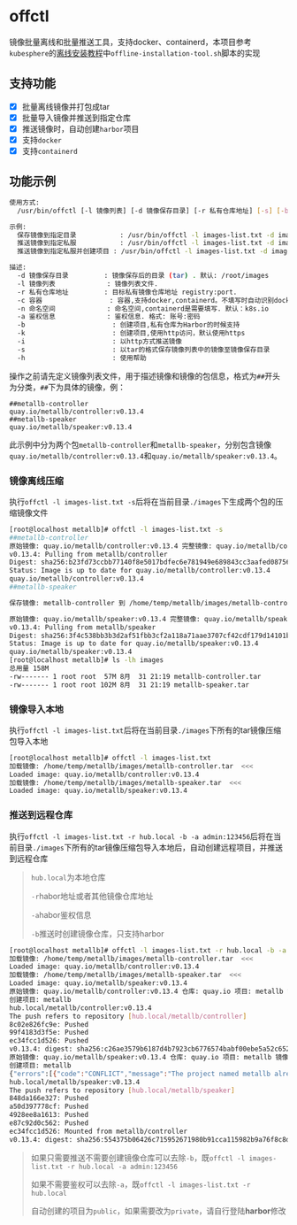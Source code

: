 # offctl
镜像批量离线和批量推送工具，支持docker、containerd，本项目参考`kubesphere`的[离线安装教程](#https://kubesphere.io/zh/docs/v3.3/upgrade/air-gapped-upgrade-with-ks-installer/)中`offline-installation-tool.sh`脚本的实现

## 支持功能

- [x] 批量离线镜像并打包成tar
- [x] 批量导入镜像并推送到指定仓库
- [x] 推送镜像时，自动创建`harbor`项目
- [x] 支持`docker`
- [x] 支持`containerd`

## 功能示例

```bash
使用方式:
  /usr/bin/offctl [-l 镜像列表] [-d 镜像保存目录] [-r 私有仓库地址] [-s] [-b] [-a 鉴权密码]

示例:
  保存镜像到指定目录           : /usr/bin/offctl -l images-list.txt -d images -s
  推送镜像到指定私服           : /usr/bin/offctl -l images-list.txt -d images -r hub.cctv.com
  推送镜像到指定私服并创建项目 : /usr/bin/offctl -l images-list.txt -d images -r hub.cctv.com -b -a admin:10086

描述:
  -d 镜像保存目录         : 镜像保存后的目录 (tar) . 默认: /root/images
  -l 镜像列表             : 镜像列表文件.
  -r 私有仓库地址         : 目标私有镜像仓库地址 registry:port.
  -c 容器                 : 容器,支持docker,containerd。不填写时自动识别docker,containerd,优先docker
  -n 命名空间             : 命名空间,containerd是需要填写. 默认：k8s.io
  -a 鉴权信息             : 鉴权信息. 格式: 账号:密码
  -b                      : 创建项目,私有仓库为Harbor的时候支持
  -k                      : 创建项目,使用http访问，默认使用https
  -i                      : 以http方式推送镜像
  -s                      : 以tar的格式保存镜像列表中的镜像至镜像保存目录
  -h                      : 使用帮助
```

操作之前请先定义镜像列表文件，用于描述镜像和镜像的包信息，格式为`##`开头为分类，`##`下为具体的镜像，例：

```
##metallb-controller
quay.io/metallb/controller:v0.13.4
##metallb-speaker
quay.io/metallb/speaker:v0.13.4
```

此示例中分为两个包`metallb-controller`和`metallb-speaker`，分别包含镜像`quay.io/metallb/controller:v0.13.4`和`quay.io/metallb/speaker:v0.13.4`。

### 镜像离线压缩

执行`offctl -l images-list.txt -s`后将在当前目录`./images`下生成两个包的压缩镜像文件

```bash
[root@localhost metallb]# offctl -l images-list.txt -s
##metallb-controller
原始镜像: quay.io/metallb/controller:v0.13.4 完整镜像: quay.io/metallb/controller:v0.13.4
v0.13.4: Pulling from metallb/controller
Digest: sha256:b23fd73ccbb77140f8e5017bdfec6e781949e689843cc3aafed087569eb55799
Status: Image is up to date for quay.io/metallb/controller:v0.13.4
quay.io/metallb/controller:v0.13.4
##metallb-speaker

保存镜像: metallb-controller 到 /home/temp/metallb/images/metallb-controller.tar  <<<

原始镜像: quay.io/metallb/speaker:v0.13.4 完整镜像: quay.io/metallb/speaker:v0.13.4
v0.13.4: Pulling from metallb/speaker
Digest: sha256:3f4c538bb3b3d2af51fbb3cf2a118a71aae3707cf42cdf179d14101bf2e0ea15
Status: Image is up to date for quay.io/metallb/speaker:v0.13.4
quay.io/metallb/speaker:v0.13.4
[root@localhost metallb]# ls -lh images
总用量 158M
-rw------- 1 root root  57M 8月  31 21:19 metallb-controller.tar
-rw------- 1 root root 102M 8月  31 21:19 metallb-speaker.tar
```

### 镜像导入本地

执行`offctl -l images-list.txt`后将在当前目录`./images`下所有的tar镜像压缩包导入本地

```bash
[root@localhost metallb]# offctl -l images-list.txt 
加载镜像: /home/temp/metallb/images/metallb-controller.tar  <<<
Loaded image: quay.io/metallb/controller:v0.13.4
加载镜像: /home/temp/metallb/images/metallb-speaker.tar  <<<
Loaded image: quay.io/metallb/speaker:v0.13.4
```

### 推送到远程仓库

执行`offctl -l images-list.txt -r hub.local -b -a admin:123456`后将在当前目录`./images`下所有的tar镜像压缩包导入本地后，自动创建远程项目，并推送到远程仓库

> `hub.local`为本地仓库
>
> `-r`habor地址或者其他镜像仓库地址
>
> `-a`habor鉴权信息
>
> `-b`推送时创建镜像仓库，只支持harbor

```bash
[root@localhost metallb]# offctl -l images-list.txt -r hub.local -b -a admin:123456
加载镜像: /home/temp/metallb/images/metallb-controller.tar  <<<
Loaded image: quay.io/metallb/controller:v0.13.4
加载镜像: /home/temp/metallb/images/metallb-speaker.tar  <<<
Loaded image: quay.io/metallb/speaker:v0.13.4
原始镜像: quay.io/metallb/controller:v0.13.4 仓库: quay.io 项目: metallb 镜像: metallb/controller:v0.13.4
创建项目: metallb
hub.local/metallb/controller:v0.13.4
The push refers to repository [hub.local/metallb/controller]
8c02e826fc9e: Pushed 
99f4183d3f5e: Pushed 
ec34fcc1d526: Pushed 
v0.13.4: digest: sha256:c26ae3579b6187d4b7923cb6776574babf00ebe5a52c652fa43ad2437c06af48 size: 948
原始镜像: quay.io/metallb/speaker:v0.13.4 仓库: quay.io 项目: metallb 镜像: metallb/speaker:v0.13.4
创建项目: metallb
{"errors":[{"code":"CONFLICT","message":"The project named metallb already exists"}]}
hub.local/metallb/speaker:v0.13.4
The push refers to repository [hub.local/metallb/speaker]
848da166e327: Pushed 
a50d397778cf: Pushed 
4928ee8a1613: Pushed 
e87c92d0c562: Pushed 
ec34fcc1d526: Mounted from metallb/controller 
v0.13.4: digest: sha256:554375b06426c715952671980b91cca115982b9a76f8c8d70f1c99b80cb7b12a size: 1367
```

> 如果只需要推送不需要创建镜像仓库可以去除`-b`，既`offctl -l images-list.txt -r hub.local -a admin:123456`
>
> 如果不需要鉴权可以去除`-a`，既`offctl -l images-list.txt -r hub.local`
>
> 自动创建的项目为`public`，如果需要改为`private`，请自行登陆**harbor**修改


